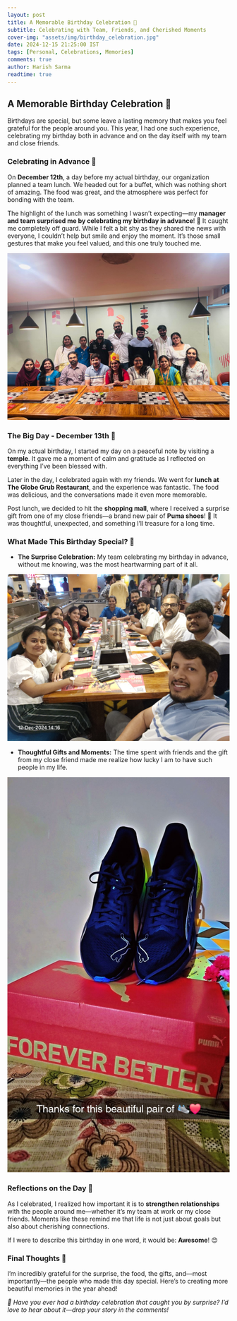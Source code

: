 ```yaml
---
layout: post
title: A Memorable Birthday Celebration 🎉
subtitle: Celebrating with Team, Friends, and Cherished Moments
cover-img: "assets/img/birthday_celebration.jpg"
date: 2024-12-15 21:25:00 IST
tags: [Personal, Celebrations, Memories]
comments: true
author: Harish Sarma
readtime: true
---
```


## A Memorable Birthday Celebration 🎉

Birthdays are special, but some leave a lasting memory that makes you feel grateful for the people around you. This year, I had one such experience, celebrating my birthday both in advance and on the day itself with my team and close friends.

### **Celebrating in Advance** 🎂

On **December 12th**, a day before my actual birthday, our organization planned a team lunch. We headed out for a buffet, which was nothing short of amazing. The food was great, and the atmosphere was perfect for bonding with the team.

The highlight of the lunch was something I wasn’t expecting—my **manager and team surprised me by celebrating my birthday in advance**! 🎊 It caught me completely off guard. While I felt a bit shy as they shared the news with everyone, I couldn’t help but smile and enjoy the moment. It’s those small gestures that make you feel valued, and this one truly touched me.

![Team Lunch](/assets/img/TeamLunch-2.jpg)

### **The Big Day - December 13th** 🥳

On my actual birthday, I started my day on a peaceful note by visiting a **temple**. It gave me a moment of calm and gratitude as I reflected on everything I’ve been blessed with.

Later in the day, I celebrated again with my friends. We went for **lunch at The Globe Grub Restaurant**, and the experience was fantastic. The food was delicious, and the conversations made it even more memorable.

Post lunch, we decided to hit the **shopping mall**, where I received a surprise gift from one of my close friends—a brand new pair of **Puma shoes**! 👟 It was thoughtful, unexpected, and something I’ll treasure for a long time.

### **What Made This Birthday Special?** 💖

- **The Surprise Celebration:** My team celebrating my birthday in advance, without me knowing, was the most heartwarming part of it all.

![Team Lunch](/assets/img/TeamLunch.jpg)

- **Thoughtful Gifts and Moments:** The time spent with friends and the gift from my close friend made me realize how lucky I am to have such people in my life.

![Team Lunch](/assets/img/gift.jpg)

### **Reflections on the Day** 🌟

As I celebrated, I realized how important it is to **strengthen relationships** with the people around me—whether it’s my team at work or my close friends. Moments like these remind me that life is not just about goals but also about cherishing connections.

If I were to describe this birthday in one word, it would be: **Awesome**! 😊

### Final Thoughts 💬

I’m incredibly grateful for the surprise, the food, the gifts, and—most importantly—the people who made this day special. Here’s to creating more beautiful memories in the year ahead!

*🎂 Have you ever had a birthday celebration that caught you by surprise? I’d love to hear about it—drop your story in the comments!*
